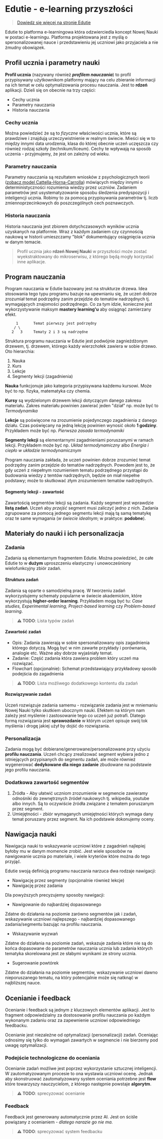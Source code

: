 # Edutie - e-learning przyszłości
> [Dowiedz się więcej na stronie Edutie](https://edutie.nowanauka.pl)

Edutie to platforma e-learningowa która odzwierciedla koncept Nowej Nauki w postaci e-learningu. Platforma projektowana jest z myślą o spersonalizowanej nauce i przedstawieniu jej uczniowi jako przyjaciela a nie żmudny obowiązek.

## Profil ucznia i parametry nauki

**Profil ucznia** (nazywany również ***profilem nauczania***) to profil przypisywany użytkownikom platformy mający na celu zbieranie informacji na ich temat w celu optymalizowania procesu nauczania. Jest to **rdzeń** aplikacji. Dzieli się on obecnie na trzy części:
 - Cechy ucznia
 - Parametry nauczania
 - Historia nauczania

### Cechy ucznia
Można powiedzieć że są to *fizyczne* właściwości ucznia, które są prawdziwe i znajdują urzeczywistnienie w realnym świecie. Mieści się w to między innymi data urodzenia, klasa do której obecnie uczeń uczęszcza czy również rodzaj szkoły (technikum/liceum). Cechy te wpływają na sposób uczenia - przyjmujemy, że jest on zależny od wieku.

### Parametry nauczania
Parametry nauczania są rezultatem wniosków z psychologicznych teorii ([zobacz model Cattella-Horna-Carrolla](../koncept/PsychologiaEdukacji.md)) mówiących między innymi o deterministyczności rozumienia wiedzy przez uczniów. Zadaniem parametrów jest usystematyzowanie sposobu śledzenia predyspozycji i inteligencji ucznia. Robimy to za pomocą przypisywania parametrów tj. liczb zmiennoprzecinkowych do poszczególnych cech poznawczych.

### Historia nauczania
Historia nauczania jest zbiorem dotychczasowych wyników ucznia uzyskanych na platformie. Wraz z każdym zadaniem czy czynnością naukową w historii umieszczamy "blok" dokumentujący osiągnięcia ucznia w danym temacie.

> Profil ucznia jako **rdzeń Nowej Nauki** w przyszłości może zostać wyekstraktowany do mikroserwisu, z którego będą mogły korzystać inne aplikacje.

## Program nauczania

Program nauczania w Edutie bazowany jest na strukturze drzewa. Idea stosowania tego typu programu bazuje na upewnianiu się, że uczeń dobrze zrozumiał temat podrzędny zanim przejdzie do tematów nadrzędnych tj. wymagających znajomości podrzędnego. Co za tym idzie, konieczne jest wykorzystywanie maksym **mastery learning'u** aby osiągnąć zamierzany efekt. 
```
     1       Temat pierwszy jest podrzędny
    / \
   2   3     Tematy 2 i 3 są nadrzędne
```
Struktura programu nauczania w Edutie jest podwójnie zagnieżdżonym drzewem, tj. drzewem, którego każdy wierzchołek zawiera w sobie drzewo. Oto hierarchia:
 1. Nauka
 2. Kurs
 3. Lekcje
 4. Segmenty lekcji (zagadnienia)

**Nauka** funkcjonuje jako kategoria przypisywana każdemu kursowi. Może być to np. fizyka, matematyka czy chemia.

**Kursy** są wydzielonym drzewem lekcji dotyczącym danego zakresu materiału. Zakres materiału powinien zawierać jeden "dział" np. może być to *Termodynamika*
 
**Lekcje** są poświęcone na zrozumienie pojedynczego zagadnienia z danego działu. Czas poświęcany na jedną lekcję powinien wynosić około **1 godziny**. Przykładem może być np. *Pierwsza zasada termodynamiki*

**Segmenty lekcji** są elementarnymi zagadnieniami poruszanymi w ramach lekcji. Przykładem może być np. *Układ termodynamiczny* albo *Energia i ciepło w układzie termodynamicznym*

Program nauczania zakłada, że uczeń powinien dobrze zrozumieć temat podrzędny zanim przejdzie do tematów nadrzędnych. Powodem jest to, że gdy uczeń z niepełnym rozumieniem tematu podrzędnego przystąpi do budowania wiedzy z temtów nadrzędnych, będzie on miał niepełne podstawy; może to skutkować złym zrozumieniem tematów nadrzędnych.

#### Segmenty lekcji - zawartość

Zawartością segmentów lekcji są zadania. Każdy segment jest wprawdzie **listą zadań**. Uczeń aby *przejść* segment musi zaliczyć jedno z nich. Zadania zgrupowane za pomocą jednego segmentu lekcji mają tą samą tematykę oraz te same wymagania (*w świecie idealnym*; w praktyce: **podobne**).

## Materiały do nauki i ich personalizacja

### Zadania

Zadania są elementarnym fragmentem Edutie. Można powiedzieć, że całe Edutie to w **dużym** uproszczeniu elastyczny i unowocześniony wielofunkcyjny zbiór zadań.

#### Struktura zadań

Zadania są oparte o samodzielną pracę. W tworzeniu zadań wykorzystujemy schematy popularne w świecie akademickim, które wykorzystują **higher-order learning**. Przykładem mogą być tu: *Case studies, Experimental learning, Project-based learning* czy *Problem-based learning*.

> **⚠ TODO**: Lista typów zadań

#### Zawartość zadań

 - Opis: Zadania zawierają w sobie spersonalizowany opis zagadnienia którego dotyczą. Mogą być w nim zawarte przykłady i porównania, analogie etc. Ważne aby dobrze wyjaśniały temat.
 - Zadanie: Część zadania która zawiera problem który uczeń ma rozwiązać.
 - Flowchart (opcjonalnie): Schemat przedstawiający przykładowy sposób podejścia do zagadnienia

> **⚠ TODO**: Lista możliwego dodatkowego kontentu dla zadań

#### Rozwiązywanie zadań

Uczeń rozwiązuje zadania samemu - rozwiązanie zadania jest w mniemaniu Nowej Nauki tylko skutkiem ubocznym nauki. Efektem na którym nam zależy jest myślenie i zastosowanie tego co uczeń już potrafi. Dlatego formą rozwiązania jest **sprawozdanie** w którym uczeń opisuje swój tok myślenia i drogę jakiej użył by dojść do rozwiązania.

### Personalizacja

Zadania mogą być dobierane/generowane/personalizowane przy użyciu **profilu nauczania**. Uczeń chcący zrealizować segment wybiera jedno z istniejących przypisanych do segmentu zadań, ale może również wygenerować **dedykowane dla niego zadanie** zbudowane na podstawie jego profilu nauczania.

### Dodatkowa zawartość segmentów

1. Źródła - Aby ułatwić uczniom zrozumienie w segmencie zawieramy odnośniki do zewnętrznych źródeł naukowych tj. wikipedia, youtube albo innych. Są to oczywiście źródła związane z tematem poruszanym przez segment.
2. Umiejętności - zbiór wymaganych umiejętności których wymaga dany temat poruszany przez segment. Na ich podstawie dokonujemy oceny.


## Nawigacja nauki

Nawigacja nauki to wskazywanie uczniowi które z zagadnień najlepiej byłoby mu w danym momencie zrobić. Jest wiele sposobów na nawigowanie ucznia po materiale, i wiele kryteriów które można do tego przyjąć.

Edutie swoją definicją programu nauczania narzuca dwa rodzaje nawigacji:
 - Nawigację przez segmenty (opcjonalnie również lekcje)
 - Nawigację przez zadania

Dla powyższych precyzujemy sposoby nawigacji:
 - Nawigowanie do najbardziej dopasowanego
 
 Zdatne do działania na poziomie zarówno segmentów jak i zadań, wskazywanie uczniowi najlepszego - najbardziej dopasowanego zadania/segmentu bazując na profilu nauczania.

 - Wskazywanie wyzwań

 Zdatne do działania na poziomie zadań, wskazuje zadania które nie są do końca dopasowane do parametrów nauczania ucznia lub zadania których tematyka skorelowana jest ze słabymi wynikami ze strony ucznia.

 - Sugerowanie powtórek

Zdatne do działania na poziomie segmentów, wskazywanie uczniowi dawno nieporuszanego tematu, na który potencjalnie może się natknąć w najbliższej nauce.

## Ocenianie i feedback

Ocenianie i feedback są jednym z kluczowych elementów aplikacji. Jest to fragment odpowiedzialny za dostosowanie profilu nauczania po każdym wykonanym zadaniu oraz za zapewnienie uczniowi odpowiedniego feedbacku.

Ocenianie jest niezależne od optymalizacji (personalizacji) zadań. Oceniając odnosimy się tylko do wymagań zawartych w segmencie i nie bierzemy pod uwagę optymalizacji.

### Podejście technologiczne do oceniania

Ocenianie zadań możliwe jest poprzez wykorzystanie sztucznej inteligencji. W zautomatyzowanym procesie to ona wystawia uczniowi ocenę. Jednak aby skonstruować zautomatyzowany system oceniania potrzebne jest **flow** które towarzyszy nauczycielom, z którego następnie powstaje **algorytm**.

> **⚠ TODO**: sprecyzować ocenianie

### Feedback

Feedback jest generowany automatycznie przez AI. Jest on ściśle powiązany z ocenianiem - *dlatego narazie go nie ma.*

> **⚠ TODO**: sprecyzować system feedbacku